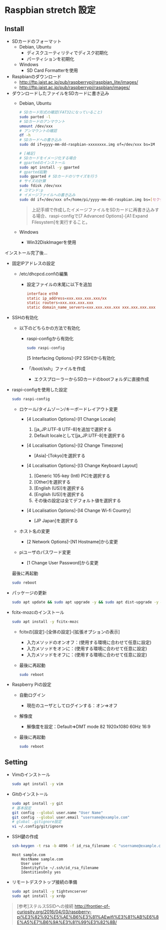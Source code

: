 # Raspbian stretch 設定

## Install

- SDカードのフォーマット
  - Debian, Ubuntu
    - ディスクユーティリティでディスク初期化
    - パーティションを初期化
  - Windows
    - SD Card Formatterを使用
- Raspbianのダウンロード
  - <http://ftp.jaist.ac.jp/pub/raspberrypi/raspbian_lite/images/>
  - <http://ftp.jaist.ac.jp/pub/raspberrypi/raspbian/images/>
- ダウンロードしたファイルをSDカードに書き込み
  - Debian, Ubuntu

    ```sh
    # SDカード形式の確認(FAT32になっていること)
    sudo parted -l
    # SDカードのアンマウント
    umount /dev/xxx
    # アンマウントの確認
    df -h
    # SDカードへの書き込み
    sudo dd if=yyyy-mm-dd-raspbian-xxxxxxxx.img of=/dev/xxx bs=1M

    # [補足]
    # SDカードをイメージ化する場合
    # gpartedのインストール
    sudo apt install -y gparted
    # gparted起動
    sudo gparted # SDカードのリサイズを行う
    # サイズの計算
    sudo fdisk /dev/xxx
    # コマンド:p
    # イメージファイルへの書き込み
    sudo dd if=/dev/xxx of=/home/pi/yyyy-mm-dd-raspbian.img bs=[セクタサイズ] count=[サイズ+1]
    ```

    > 上記手順で作成したイメージファイルをSDカードに再書き込みする場合、raspi-configで[7 Advanced Options]-[A1 Expand Filesystem]を実行すること。
  - Windows
    - Win32DiskImagerを使用

インストール完了後...

- 固定IPアドレスの設定
  - /etc/dhcpcd.confの編集
    - 設定ファイルの末尾に以下を追加

      ```conf:/etc/dhcpcd.conf
      interface eth0
      static ip_address=xxx.xxx.xxx.xxx/xx
      static routers=xxx.xxx.xxx.xxx
      static domain_name_servers=xxx.xxx.xxx.xxx xxx.xxx.xxx.xxx
      ```

- SSHの有効化
  - 以下のどちらかの方法で有効化

    - raspi-configから有効化

      ```sh
      sudo raspi-config
      ```

      [5 Interfacing Options]-[P2 SSH]から有効化

    - 「/boot/ssh」ファイルを作成
      - エクスプローラーからSDカードのbootフォルダに直接作成

- raspi-configを使用した設定

  ```sh
  sudo raspi-config
  ```

  - ロケール/タイムゾーン/キーボードレイアウト変更
    - [4 Localisation Options]-[I1 Change Locale]
      1. [ja_JP.UTF-8 UTF-8]を追加で選択する
      2. Default localeとして[ja_JP.UTF-8]を選択する

    - [4 Localisation Options]-[I2 Change Timezone]
      - [Asia]-[Tokyo]を選択する

    - [4 Localisation Options]-[I3 Change Keyboard Layout]
      1. [Generic 105-key (Intl) PC]を選択する
      2. [Other]を選択する
      3. [English (US)]を選択する
      4. [English (US)]を選択する
      5. その後の設定は全てデフォルト値を選択する

    - [4 Localisation Options]-[I4 Change Wi-fi Country]
      - [JP Japan]を選択する

  - ホスト名の変更
    - [2 Network Options]-[N1 Hostname]から変更
  - piユーザのパスワード変更
    - [1 Change User Password]から変更

  最後に再起動

  ```sh
  sudo reboot
  ```

- パッケージの更新

  ```sh
  sudo apt update && sudo apt upgrade -y && sudo apt dist-upgrade -y && sudo apt autoremove -y && sudo apt autoclean -y
  ```

- fcitx-mozcのインストール

  ```sh
  sudo apt install -y fcitx-mozc
  ```

  - fcitxの[設定]-[全体の設定]-[拡張オプションの表示]
    - 入力メソッドのオンオフ：(使用する環境に合わせて任意に設定)
    - 入力メソッドをオンに：(使用する環境に合わせて任意に設定)
    - 入力メソッドをオフに：(使用する環境に合わせて任意に設定)
  - 最後に再起動

    ```sh
    sudo reboot
    ```

- Raspberry Piの設定
  - 自動ログイン
    - 現在のユーザとしてログインする：オン⇒オフ
  - 解像度
    - 解像度を設定：Default⇒DMT mode 82 1920x1080 60Hz 16:9
  - 最後に再起動

    ```sh
    sudo reboot
    ```

## Setting

- Vimのインストール

  ```sh
  sudo apt install -y vim
  ```

- Gitのインストール

  ```sh
  sudo apt install -y git
  # 基本設定
  git config --global user.name "User Name"
  git config --global user.email "username@example.com"
  # global .gitignore設定
  vi ~/.config/git/ignore
  ```

- SSH鍵の作成

  ```sh
  ssh-keygen -t rsa -b 4096 -f id_rsa_filename -C "username@example.com"
  ```

  ```config:~/.ssh/config
  Host sample.com
      HostName sample.com
      User user
      IdentityFile ~/.ssh/id_rsa_filename
      IdentitiesOnly yes
  ```

- リモートデスクトップ接続の準備

  ```sh
  sudo apt install -y tightvncserver
  sudo apt install -y xrdp
  ```

> [参考]ステルスSSIDへの接続
> <http://frontier-of-curiosity.org/2016/04/03/raspberry-pi%E3%82%92%E5%AE%B6%E3%81%AEwifi%E3%81%AB%E6%8E%A5%E7%B6%9A%E3%81%99%E3%82%8B/>
